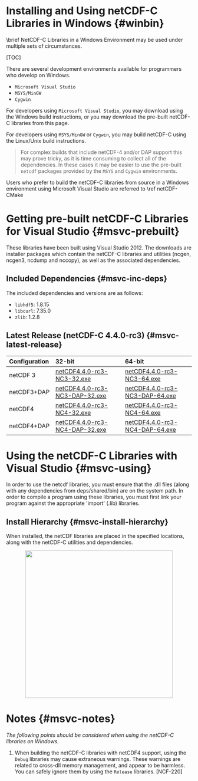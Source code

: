 Installing and Using netCDF-C Libraries in Windows {#winbin}
==================================================

\brief NetCDF-C Libraries in a Windows Environment may be used under multiple sets of circumstances.

[TOC]

There are several development environments available for programmers who develop on Windows.

* `Microsoft Visual Studio `
* `MSYS/MinGW`
* `Cygwin`

For developers using `Microsoft Visual Studio`, you may download using the Windows build instructions, or you may download the pre-built netCDF-C libraries from this page.

For developers using `MSYS/MinGW` or `Cygwin`, you may build netCDF-C using the Linux/Unix build instructions.

> For complex builds that include netCDF-4 and/or DAP support this may prove tricky, as it is time consuming to collect all of the dependencies.  In these cases it may be easier to use the pre-built `netcdf` packages provided by the `MSYS` and `Cygwin` environments.

Users who prefer to build the netCDF-C libraries from source in a Windows environment using Microsoft Visual Studio are referred to \ref netCDF-CMake

# Getting pre-built netCDF-C Libraries for Visual Studio {#msvc-prebuilt}

These libraries have been built using Visual Studio 2012.  The downloads are installer packages which contain the netCDF-C libraries and utilities (ncgen, ncgen3, ncdump and nccopy), as well as the associated dependencies.


## Included Dependencies {#msvc-inc-deps}

The included dependencies and versions are as follows:

* `libhdf5`: 1.8.15
* `libcurl`: 7.35.0
* `zlib`:    1.2.8

## Latest Release (netCDF-C 4.4.0-rc3) {#msvc-latest-release}

Configuration		| 32-bit 						| 64-bit |
:-------------------|:--------							|:-------|
netCDF 3		| [netCDF4.4.0-rc3-NC3-32.exe][r1]		| [netCDF4.4.0-rc3-NC3-64.exe][r6]
netCDF3+DAP		| [netCDF4.4.0-rc3-NC3-DAP-32.exe][r2]	| [netCDF4.4.0-rc3-NC3-DAP-64.exe][r6]
netCDF4			| [netCDF4.4.0-rc3-NC4-32.exe][r3]		| [netCDF4.4.0-rc3-NC4-64.exe][r7]
netCDF4+DAP		| [netCDF4.4.0-rc3-NC4-DAP-32.exe][r4]	| [netCDF4.4.0-rc3-NC4-DAP-64.exe][r8]

# Using the netCDF-C Libraries with Visual Studio {#msvc-using}

In order to use the netcdf libraries, you must ensure that the .dll files (along with any dependencies from deps/shared/bin) are on the system path. In order to compile a program using these libraries, you must first link your program against the appropriate 'import' (.lib) libraries.

## Install Hierarchy {#msvc-install-hierarchy}

When installed, the netCDF libraries are placed in the specified locations, along with the netCDF-C utilities and dependencies.

<center>
<IMG SRC="InstallTreeWindows.png" width="400"/>
</center>

# Notes {#msvc-notes}

*The following points should be considered when using the netCDF-C libraries on Windows.*

1. When building the netCDF-C libraries with netCDF4 support, using the `Debug` libraries may cause extraneous warnings. These warnings are related to cross-dll memory management, and appear to be harmless. You can safely ignore them by using the `Release` libraries. [NCF-220]


[r1]: http://www.unidata.ucar.edu/downloads/netcdf/ftp/netCDF4.4.0-rc3-NC3-32.exe
[r2]: http://www.unidata.ucar.edu/downloads/netcdf/ftp/netCDF4.4.0-rc3-NC3-DAP-32.exe
[r3]: http://www.unidata.ucar.edu/downloads/netcdf/ftp/netCDF4.4.0-rc3-NC4-32.exe
[r4]: http://www.unidata.ucar.edu/downloads/netcdf/ftp/netCDF4.4.0-rc3-NC4-DAP-32.exe
[r6]: http://www.unidata.ucar.edu/downloads/netcdf/ftp/netCDF4.4.0-rc3-NC3-64.exe
[r6]: http://www.unidata.ucar.edu/downloads/netcdf/ftp/netCDF4.4.0-rc3-NC3-DAP-64.exe
[r7]: http://www.unidata.ucar.edu/downloads/netcdf/ftp/netCDF4.4.0-rc3-NC4-64.exe
[r8]: http://www.unidata.ucar.edu/downloads/netcdf/ftp/netCDF4.4.0-rc3-NC4-DAP-64.exe
